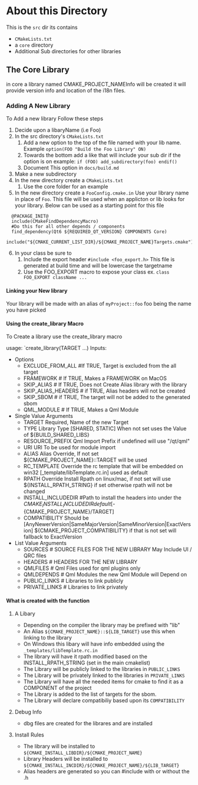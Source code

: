 # About this Directory
This is the `src` dir its contains

  - `CMakeLists.txt`
  - a `core` directory
  - Additional Sub directories for other libraries

## The Core Library
 in core a library named CMAKE_PROJECT_NAMEInfo will be created it will provide version info and location of the i18n files.

### Adding A New Library
 To Add a new library Follow these steps

  1. Decide upon a libaryName (i.e Foo)
  2. In the src directory's `CMakeLists.txt`
      1. Add a new option to the top of the file named with your lib name. Example `option(FOO "Build the Foo Library" ON)`
      2. Towards the bottom add a like that will include your sub dir if the option is on example: `if (FOO) add_subdirectory(foo) endif()`
      3. Document This option in `docs/build.md`
  3. Make a new subdirectory
  4. In the new directory create a `CMakeLists.txt`
     1. Use the core folder for an example
  5. In the new directory create a `FooConfig.cmake.in` Use your library name in place of `Foo`. This file will be used when an applicton or lib looks for your library. Below can be used as a starting point for this file
  ```
    @PACKAGE_INIT@
    include(CMakeFindDependencyMacro)
    #Do this for all other depends / components
    find_dependency(Qt6 ${REQUIRED_QT_VERSION} COMPONENTS Core)
    include("${CMAKE_CURRENT_LIST_DIR}/${CMAKE_PROJECT_NAME}Targets.cmake")
  ```
  6. In your class be sure to
     1. Include the export header `#include <foo_export.h>` This file is generated at build time and will be lowercase the targetname
     2. Use the FOO_EXPORT macro to expose your class ex. `class FOO_EXPORT className ...`

#### Linking your New library
 Your library will be made with an alias of `myProject::foo` foo being the name you have picked

#### Using the create_library Macro
To Create a library use the create_library macro

usage: `create_library(TARGET <name> ...)
Inputs:
   - Options
      - EXCLUDE_FROM_ALL #If TRUE, Target is excluded from the all target
      - FRAMEWORK # If TRUE, Makes a FRAMEWORK on MacOS
      - SKIP_ALIAS # If TRUE, Does not Create Alias library with the library
      - SKIP_ALIAS_HEADERS # if TRUE, Alias headers will not be created
      - SKIP_SBOM # if TRUE, The target will not be added to the generated sbom
      - QML_MODULE # If TRUE, Makes a Qml Module
   - Single Value Arguments
      -  TARGET Required, Name of the new Target
      -  TYPE   Library Type [SHARED, STATIC] When not set uses the Value of ${BUILD_SHARED_LIBS}
      -  RESOURCE_PREFIX  Qml Import Prefix if undefined will use "/qt/qml"
      -  URI URI To be used for module import
      -  ALIAS Alias Override, If not set ${CMAKE_PROJECT_NAME}::TARGET will be used
      -  RC_TEMPLATE Override the rc template that will be embedded on win32 [_template/libTemplate.rc.in] used as default
      -  RPATH Override Install Rpath on linux/mac, if not set will use ${INSTALL_RPATH_STRING} if set otherwise rpath will not be changed
      -  INSTALL_INCLUDEDIR #Path to install the headers into under the ${CMAKE_INSTALL_INCLUDEDIR} default[$-{CMAKE_PROJECT_NAME}/TARGET]
      -  COMPATIBILITY  Should be [AnyNewerVersion|SameMajorVersion|SameMinorVersion|ExactVersion] ${CMAKE_PROJECT_COMPATIBILITY} if that is not set will fallback to ExactVersion
   - List Value Arguments
      -  SOURCES  # SOURCE FILES FOR THE NEW LIBRARY May Include UI / QRC files
      -  HEADERS  # HEADERS FOR THE NEW LIBRARY
      -  QMLFILES # Qml Files used for qml plugins only
      -  QMLDEPENDS # Qml Modules the new Qml Module will Depend on
      -  PUBLIC_LINKS # Libraries to link publicly
      -  PRIVATE_LINKS # Libraries to link privately
#### What is created with the function

  1. A Libary
     - Depending on the compiler the library may be prefixed with "lib"
     - An Alias `${CMAKE_PROJECT_NAME}::${LIB_TARGET}` use this when linking to the library
     - On Windows this libary will have info embedded using the `_templates/libTemplate.rc.in`
     - The library will have it rpath modified based on the INSTALL_RPATH_STRING (set in the main cmakelist)
     - The Library will be publicly linked to the libraries in `PUBLIC_LINKS`
     - The Library will be privately linked to the libraries in `PRIVATE_LINKS`
     - The Library will have all the needed items for cmake to find it as a COMPONENT of the project
     - The Library is added to the list of targets for the sbom.
     - The Library will declare compatibiliy based upon its `COMPATIBILITY`

  2. Debug Info
     - dbg files are created for the librares and are installed

  3. Install Rules
     - The library will be installed to `${CMAKE_INSTALL_LIBDIR}/${CMAKE_PROJECT_NAME}`
     - Library Headers will be installed to `${CMAKE_INSTALL_INCDIR}/${CMAKE_PROJECT_NAME}/${LIB_TARGET}`
     - Alias headers are generated so you can #include with or without the .h
